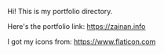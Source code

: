 Hi! This is my portfolio directory. 

Here's the portfolio link: https://zainan.info

I got my icons from: 
https://www.flaticon.com
